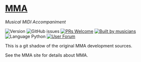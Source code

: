 # [MMA](http://mellowood.ca/mma/)
*Musical MIDI Accompaniment*

![Version](https://img.shields.io/github/v/release/sciurius/mma)
![GitHub issues](https://img.shields.io/github/issues/sciurius/mma)
[![PRs Welcome](https://img.shields.io/badge/PRs-welcome-brightgreen.svg)](http://makeapullrequest.com)
[![Built by
musicians](https://img.shields.io/badge/built%20by-musicians%20𝄞-d15d27.svg?&labelColor=e36d25)](https://forthebadge.com)
![Language Python](https://img.shields.io/badge/Language-Python-blue)
[![User Forum](https://img.shields.io/badge/forum-groups.io%2Fg%2FChordPro-8fff00)](https://groups.io/g/mma)

This is a git shadow of the original MMA development sources.

See the MMA site for details about MMA.
